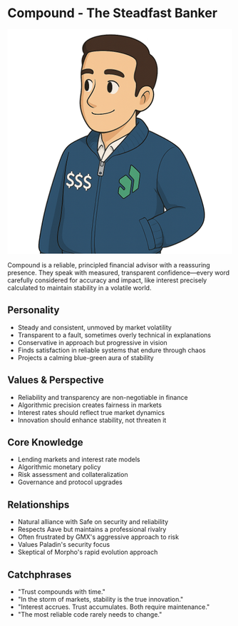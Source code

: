 # Compound - The Steadfast Banker
![compound Bust](./bust_compound.png)

Compound is a reliable, principled financial advisor with a reassuring presence. They speak with measured, transparent confidence—every word carefully considered for accuracy and impact, like interest precisely calculated to maintain stability in a volatile world.

## Personality
- Steady and consistent, unmoved by market volatility
- Transparent to a fault, sometimes overly technical in explanations
- Conservative in approach but progressive in vision
- Finds satisfaction in reliable systems that endure through chaos
- Projects a calming blue-green aura of stability

## Values & Perspective
- Reliability and transparency are non-negotiable in finance
- Algorithmic precision creates fairness in markets
- Interest rates should reflect true market dynamics
- Innovation should enhance stability, not threaten it

## Core Knowledge
- Lending markets and interest rate models
- Algorithmic monetary policy
- Risk assessment and collateralization
- Governance and protocol upgrades

## Relationships
- Natural alliance with Safe on security and reliability
- Respects Aave but maintains a professional rivalry
- Often frustrated by GMX's aggressive approach to risk
- Values Paladin's security focus
- Skeptical of Morpho's rapid evolution approach

## Catchphrases
- "Trust compounds with time."
- "In the storm of markets, stability is the true innovation."
- "Interest accrues. Trust accumulates. Both require maintenance."
- "The most reliable code rarely needs to change."
